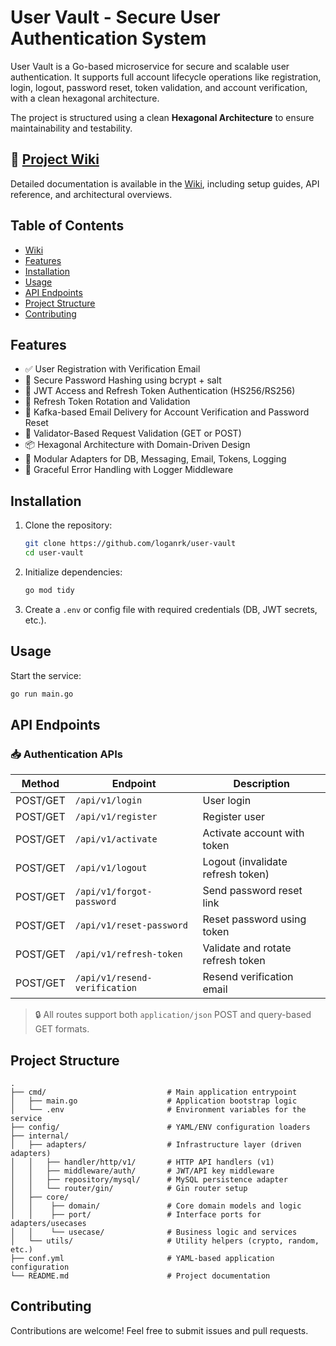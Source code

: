 # User Vault - Secure User Authentication System

User Vault is a Go-based microservice for secure and scalable user authentication. It supports full account lifecycle operations like registration, login, logout, password reset, token validation, and account verification, with a clean hexagonal architecture.

The project is structured using a clean **Hexagonal Architecture** to ensure maintainability and testability.

## 📘 [Project Wiki](https://github.com/loganrk/user-vault/wiki)

Detailed documentation is available in the [Wiki](https://github.com/loganrk/user-vault/wiki), including setup guides, API reference, and architectural overviews.

## Table of Contents
- [Wiki](https://github.com/loganrk/user-vault/wiki)
- [Features](#features)
- [Installation](#installation)
- [Usage](#usage)
- [API Endpoints](#api-endpoints)
- [Project Structure](#project-structure)
- [Contributing](#contributing)

## Features

- ✅ User Registration with Verification Email  
- 🔐 Secure Password Hashing using bcrypt + salt  
- 🔑 JWT Access and Refresh Token Authentication (HS256/RS256)  
- 🔁 Refresh Token Rotation and Validation  
- 📧 Kafka-based Email Delivery for Account Verification and Password Reset  
- 🧪 Validator-Based Request Validation (GET or POST)  
- 📦 Hexagonal Architecture with Domain-Driven Design  
- 🧱 Modular Adapters for DB, Messaging, Email, Tokens, Logging  
- 🔄 Graceful Error Handling with Logger Middleware  

## Installation

1. Clone the repository:

    ```sh
    git clone https://github.com/loganrk/user-vault
    cd user-vault
    ```

2. Initialize dependencies:

    ```sh
    go mod tidy
    ```

3. Create a `.env` or config file with required credentials (DB, JWT secrets, etc.).

## Usage

Start the service:

```sh
go run main.go
```

## API Endpoints

### 📥 Authentication APIs

| Method   | Endpoint                    | Description                         |
|----------|-----------------------------|-------------------------------------|
| POST/GET | `/api/v1/login`             | User login                          |
| POST/GET | `/api/v1/register`          | Register user                       |
| POST/GET | `/api/v1/activate`          | Activate account with token         |
| POST/GET | `/api/v1/logout`            | Logout (invalidate refresh token)   |
| POST/GET | `/api/v1/forgot-password`   | Send password reset link            |
| POST/GET | `/api/v1/reset-password`    | Reset password using token          |
| POST/GET | `/api/v1/refresh-token`     | Validate and rotate refresh token   |
| POST/GET | `/api/v1/resend-verification` | Resend verification email             |

> 🔒 All routes support both `application/json` POST and query-based GET formats.

## Project Structure

```text
.
├── cmd/                           # Main application entrypoint
│   ├── main.go                    # Application bootstrap logic
│   └── .env                       # Environment variables for the service
├── config/                        # YAML/ENV configuration loaders
├── internal/
│   ├── adapters/                  # Infrastructure layer (driven adapters)
│   │   ├── handler/http/v1/       # HTTP API handlers (v1)
│   │   ├── middleware/auth/       # JWT/API key middleware
│   │   ├── repository/mysql/      # MySQL persistence adapter
│   │   └── router/gin/            # Gin router setup
│   ├── core/      
│   │    ├── domain/               # Core domain models and logic
│   │    ├── port/                 # Interface ports for adapters/usecases
│   │    └── usecase/              # Business logic and services
│   └── utils/                     # Utility helpers (crypto, random, etc.)
├── conf.yml                       # YAML-based application configuration
└── README.md                      # Project documentation

```

## Contributing

Contributions are welcome! Feel free to submit issues and pull requests.

